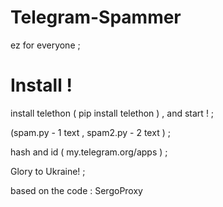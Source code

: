 # Telegram-Spammer
ez for everyone ; 
 
# Install ! 
 install telethon ( pip install telethon ) , and start ! ; 
 
(spam.py - 1 text , spam2.py  - 2 text ) ;
 
 hash and id ( my.telegram.org/apps ) ;
 
 Glory to Ukraine! ;
 
 based on the code : SergoProxy 
